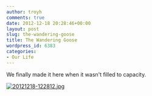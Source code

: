 ```yaml
---
author: troyh
comments: true
date: 2012-12-18 20:28:46+00:00
layout: post
slug: the-wandering-goose
title: The Wandering Goose
wordpress_id: 6383
categories:
- Our Life
---
```


We finally made it here when it wasn't filled to capacity.   
  
[![20121218-122812.jpg](http://troyandgay.files.wordpress.com/2012/12/20121218-122812.jpg)](http://troyandgay.files.wordpress.com/2012/12/20121218-122812.jpg)
